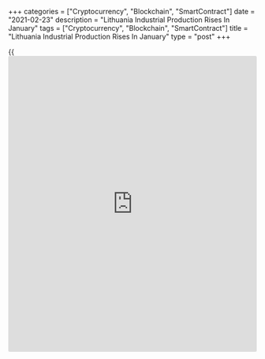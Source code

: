 +++
categories = ["Cryptocurrency", "Blockchain", "SmartContract"]
date = "2021-02-23"
description = "Lithuania Industrial Production Rises In January"
tags = ["Cryptocurrency", "Blockchain", "SmartContract"]
title = "Lithuania Industrial Production Rises In January"
type = "post"
+++

{{<iframe id="large-banner" src="https://www.bounty.group/#slide=7.0" width="100%" height="600" scrolling="no" style="border: 0px solid rgb(216, 221, 230); border-radius: 3px;">}}

Lithuania's industrial production increased in January, figures from
Statistics Lithuania showed on Tuesday.

Industrial production rose a working-day adjusted 11.8 percent year-on-
year in January.

Manufacturing output grew 12.4 percent annually in December. Excluding
refined petroleum, manufacturing increased 16.1 percent.

Production of electricity, gas, steam and air conditioning supply surged
8.8 percent.

Meanwhile, production in mining and quarrying declined 15.3 percent and
production in water supply, and waste management decreased 2.0 percent.

Among the major industrial groupings, production of intermediate goods
grew 32.7 percent yearly in January and those of durable goods increased
13.3 percent.

Meanwhile, production of energy decreased 2.1 percent. Production of
capital goods declined 0.7 percent and those of non-durable goods fell
0.6 percent.

On a monthly basis, industrial production rose a seasonally and working-
day adjusted 2.1 percent in January.

On an unadjusted basis, industrial production accelerated 7.2 percent
yearly in January and rose 1.1 percent from a month ago.

For comments and feedback [contact](https://www.playgroundfx.com/contact/): editorial@rtt[news](https://www.letsplayfx.com/blog/forex-news-website/).com

[Economic News][1]

 **What parts of the world are seeing the best (and worst) economic
performances lately? Click[here][2] to check out our [Econ Scorecard][2]
and find out! See up-to-the-moment [ranking](https://www.playgroundfx.com/blog/crypto-exchange-ranking/)s for the best and worst
performers in [GDP][3], [unemployment rate][4], [inflation][5] and much
more.**

   1. www.rtt[news](https://www.letsplayfx.com/blog/forex-news-website/).com/Content/EconomicNews.aspx
   2. www.rtt[news](https://www.letsplayfx.com/blog/forex-news-website/).com/economic-scorecard/world-rank/PPI/highest-performance.aspx
   3. www.rtt[news](https://www.letsplayfx.com/blog/forex-news-website/).com/economic-scorecard/world-rank/GDP/highest-performance.aspx
   4. www.rtt[news](https://www.letsplayfx.com/blog/forex-news-website/).com/economic-scorecard/world-rank/unemployment-rate/lowest-performance.aspx
   5. www.rtt[news](https://www.letsplayfx.com/blog/forex-news-website/).com/economic-scorecard/world-rank/CPI/highest-performance.aspx